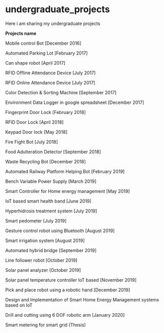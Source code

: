 # undergraduate_projects
Here i am sharing my undergraduate projects

**Projects name**

Mobile control Bot [December 2016]

Automated Parking Lot [February 2017]

Can shape robot [April 2017]

RFID Offline Attendance Device [July 2017]

RFID Online Attendance Device [July 2017]

Color Detection & Sorting Machine [September 2017]

Environment Data Logger in google spreadsheet [December 2017]

Fingerprint Door Lock [February 2018]

RFID Door Lock [April 2018]

Keypad Door lock [May 2018]

Fire Fight Bot [July 2018]

Food Adulteration Detector [September 2018]

Waste Recycling Bot [December 2018]

Automated Railway Platform Helping Bot [February 2019]

Bench Variable Power Supply [March 2019]

Smart Controller for Home energy management [May 2019]

IoT based smart health band [June 2019]

Hyperhidrosis treatment system [July 2019]

Smart pedometer [July 2019]

Gesture control robot using Bluetooth [August 2019]

Smart irrigation system [August 2019]

Automated hybrid bridge [September 2019]

Line follower robot [October 2019]

Solar panel analyzer [October 2019]

Solar panel temperature controller IoT based [November 2019]

Pick and place robot using a robotic hand [December 2019]

Design and Implementation of Smart Home Energy Management systems
based on IoT

Drill and cutting using 6 DOF robotic arm [January 2020]

Smart metering for smart grid (Thesis)
